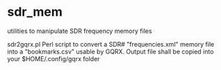 # sdr_mem
utilities to manipulate SDR frequency memory files

sdr2gqrx.pl   Perl script to convert a SDR# "frequencies.xml" memory file into a "bookmarks.csv" usable by GQRX.
              Output file shall be copied into your $HOME/.config/gqrx folder
              
